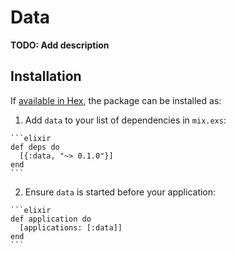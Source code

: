 # Data

**TODO: Add description**

## Installation

If [available in Hex](https://hex.pm/docs/publish), the package can be installed as:

  1. Add `data` to your list of dependencies in `mix.exs`:

    ```elixir
    def deps do
      [{:data, "~> 0.1.0"}]
    end
    ```

  2. Ensure `data` is started before your application:

    ```elixir
    def application do
      [applications: [:data]]
    end
    ```

